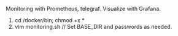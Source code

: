 Monitoring with Prometheus, telegraf.
Visualize with Grafana.

1. cd /docker/bin; chmod +x *
2. vim monitoring.sh // Set BASE_DIR and passwords as needed.
